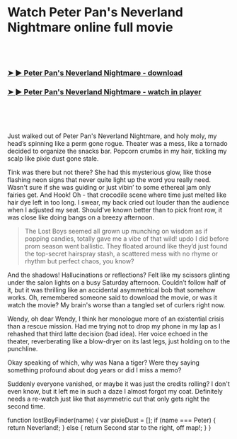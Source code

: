 <h1>Watch Peter Pan's Neverland Nightmare online full movie</h1>


<br><br>

<h3><a href="https://Marcs-roakettado1983.github.io/hrumbfjqno/">➤ ► Peter Pan's Neverland Nightmare - download</a></h3> 
<h3><a href="https://Marcs-roakettado1983.github.io/hrumbfjqno/">➤ ► Peter Pan's Neverland Nightmare - watch in player</a></h3>


<br><br><br>


Just walked out of Peter Pan's Neverland Nightmare, and holy moly, my head’s spinning like a perm gone rogue. Theater was a mess, like a tornado decided to organize the snacks bar. Popcorn crumbs in my hair, tickling my scalp like pixie dust gone stale.

Tink was there but not there? She had this mysterious glow, like those flashing neon signs that never quite light up the word you really need. Wasn't sure if she was guiding or just vibin’ to some ethereal jam only fairies get. And Hook! Oh - that crocodile scene where time just melted like hair dye left in too long. I swear, my back cried out louder than the audience when I adjusted my seat. Should've known better than to pick front row, it was close like doing bangs on a breezy afternoon.

> The Lost Boys seemed all grown up munching on wisdom as if popping candies, totally gave me a vibe of that wild! updo I did before prom season went ballistic. They floated around like they’d just found the top-secret hairspray stash, a scattered mess with no rhyme or rhythm but perfect chaos, you know?

And the shadows! Hallucinations or reflections? Felt like my scissors glinting under the salon lights on a busy Saturday afternoon. Couldn’t follow half of it, but it was thrilling like an accidental asymmetrical bob that somehow works. Oh, remembered someone said to download the movie, or was it watch the movie? My brain's worse than a tangled set of curlers right now.

Wendy, oh dear Wendy, I think her monologue more of an existential crisis than a rescue mission. Had me trying not to drop my phone in my lap as I rehashed that third latte decision (bad idea). Her voice echoed in the theater, reverberating like a blow-dryer on its last legs, just holding on to the punchline.

Okay speaking of which, why was Nana a tiger? Were they saying something profound about dog years or did I miss a memo?

Suddenly everyone vanished, or maybe it was just the credits rolling? I don't even know, but it left me in such a daze I almost forgot my coat. Definitely needs a re-watch just like that asymmetric cut that only gets right the second time.

function lostBoyFinder(name) {
  var pixieDust = [];
  if (name === Peter) {
    return Neverland!;
  } else {
    return Second star to the right, off map!;
  }
}


